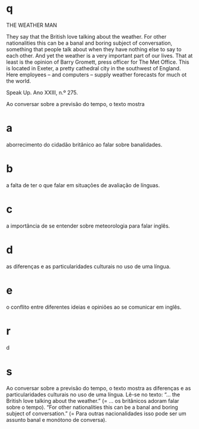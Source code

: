 # q
THE WEATHER MAN

They say that the British love talking about the weather. For other nationalities this can be a banal and boring subject of conversation, something that people talk about when they have nothing else to say to each other. And yet the weather is a very important part of our lives. That at least is the opinion of Barry Gromett, press officer for The Met Office. This is located in Exeter, a pretty cathedral city in the southwest of England. Here employees – and computers – supply weather forecasts for much ot the world.

Speak Up. Ano XXIII, n.º 275.

Ao conversar sobre a previsão do tempo, o texto mostra

# a
aborrecimento do cidadão britânico ao falar sobre banalidades.

# b
a falta de ter o que falar em situações de avaliação de línguas.

# c
a importância de se entender sobre meteorologia para falar inglês.

# d
as diferenças e as particularidades culturais no uso de uma língua.

# e
o conflito entre diferentes ideias e opiniões ao se comunicar em inglês.

# r
d

# s
Ao conversar sobre a previsão do tempo, o texto mostra as diferenças e as particularidades culturais no uso de uma língua. Lê-se no texto: “… the British love talking about the weather.” (= … os britânicos adoram falar sobre o tempo). “For other nationalities this can be a banal and boring subject of conversation.” (= Para outras nacionalidades isso pode ser um assunto banal e monótono de conversa).

